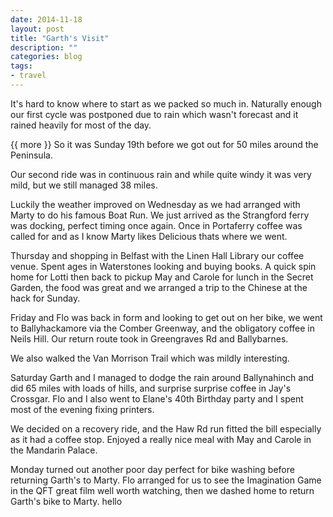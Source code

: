 ```yaml
---
date: 2014-11-18
layout: post
title: "Garth's Visit"
description: ""
categories: blog 
tags:
- travel
---
```


It's hard to know where to start as we packed so much in. Naturally enough our first cycle was postponed due to rain which wasn't forecast and it rained heavily for most of the day.

{{ more }}
So it was Sunday 19th before we got out for 50 miles around the Peninsula.

Our second ride was in continuous rain and while quite windy it was very mild, but we still managed 38 miles.

Luckily the weather improved on Wednesday as we had arranged with Marty to do his famous Boat Run. We just arrived as the Strangford ferry was docking, perfect timing once again. Once in Portaferry coffee was called for and as I know Marty likes Delicious thats where we went.

Thursday and shopping in Belfast with the Linen Hall Library our coffee venue. Spent ages in Waterstones looking and buying books. A quick spin home for Lotti then back to pickup May and Carole for lunch in the Secret Garden, the food was great and we arranged a trip to the Chinese at the hack for Sunday.

Friday and Flo was back in form and looking to get out on her bike, we went to Ballyhackamore via the Comber Greenway, and the obligatory coffee in Neils Hill. Our return route took in Greengraves Rd and Ballybarnes.

We also walked the Van Morrison Trail which was mildly interesting.

Saturday Garth and I managed to dodge the rain around Ballynahinch and did 65 miles with loads of hills, and surprise surprise coffee in Jay's Crossgar. Flo and I also went to Elane's 40th Birthday party and I spent most of the evening fixing printers.

We decided on a recovery ride, and the Haw Rd run fitted the bill especially as it had a coffee stop. Enjoyed a really nice meal with May and Carole in the Mandarin Palace.

Monday turned out another poor day perfect for bike washing before returning Garth's to Marty. Flo arranged for us to see the Imagination Game in the QFT great film well worth watching, then we dashed home to return Garth's bike to Marty.
hello
